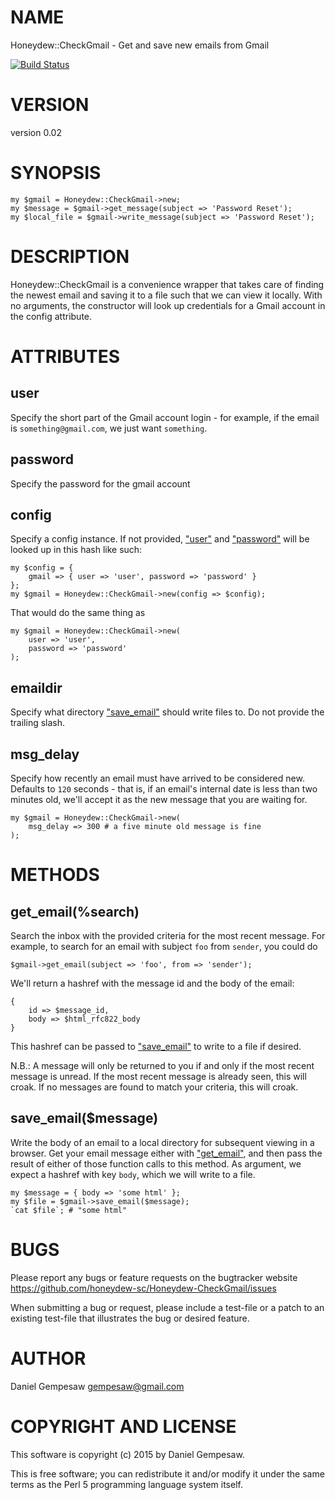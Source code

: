 # NAME

Honeydew::CheckGmail - Get and save new emails from Gmail

[![Build Status](https://travis-ci.org/honeydew-sc/Honeydew-CheckGmail.svg?branch=master)](https://travis-ci.org/honeydew-sc/Honeydew-CheckGmail)

# VERSION

version 0.02

# SYNOPSIS

    my $gmail = Honeydew::CheckGmail->new;
    my $message = $gmail->get_message(subject => 'Password Reset');
    my $local_file = $gmail->write_message(subject => 'Password Reset');

# DESCRIPTION

Honeydew::CheckGmail is a convenience wrapper that takes care of
finding the newest email and saving it to a file such that we can view
it locally. With no arguments, the constructor will look up
credentials for a Gmail account in the config attribute.

# ATTRIBUTES

## user

Specify the short part of the Gmail account login - for example, if
the email is `something@gmail.com`, we just want `something`.

## password

Specify the password for the gmail account

## config

Specify a config instance. If not provided, ["user"](#user) and ["password"](#password)
will be looked up in this hash like such:

    my $config = {
        gmail => { user => 'user', password => 'password' }
    };
    my $gmail = Honeydew::CheckGmail->new(config => $config);

That would do the same thing as

    my $gmail = Honeydew::CheckGmail->new(
        user => 'user',
        password => 'password'
    );

## emaildir

Specify what directory ["save\_email"](#save_email) should write files to. Do not
provide the trailing slash.

## msg\_delay

Specify how recently an email must have arrived to be considered
new. Defaults to `120` seconds - that is, if an email's internal date
is less than two minutes old, we'll accept it as the new message that
you are waiting for.

    my $gmail = Honeydew::CheckGmail->new(
        msg_delay => 300 # a five minute old message is fine
    );

# METHODS

## get\_email(%search)

Search the inbox with the provided criteria for the most recent
message. For example, to search for an email with subject `foo` from
`sender`, you could do

    $gmail->get_email(subject => 'foo', from => 'sender');

We'll return a hashref with the message id and the body of the email:

    {
        id => $message_id,
        body => $html_rfc822_body
    }

This hashref can be passed to ["save\_email"](#save_email) to write to a file if
desired.

N.B.: A message will only be returned to you if and only if the most
recent message is unread. If the most recent message is already seen,
this will croak. If no messages are found to match your criteria, this
will croak.

## save\_email($message)

Write the body of an email to a local directory for subsequent viewing
in a browser. Get your email message either with ["get\_email"](#get_email), and
then pass the result of either of those function calls to this
method. As argument, we expect a hashref with key `body`, which we
will write to a file.

    my $message = { body => 'some html' };
    my $file = $gmail->save_email($message);
    `cat $file`; # "some html"

# BUGS

Please report any bugs or feature requests on the bugtracker website
https://github.com/honeydew-sc/Honeydew-CheckGmail/issues

When submitting a bug or request, please include a test-file or a
patch to an existing test-file that illustrates the bug or desired
feature.

# AUTHOR

Daniel Gempesaw <gempesaw@gmail.com>

# COPYRIGHT AND LICENSE

This software is copyright (c) 2015 by Daniel Gempesaw.

This is free software; you can redistribute it and/or modify it under
the same terms as the Perl 5 programming language system itself.
